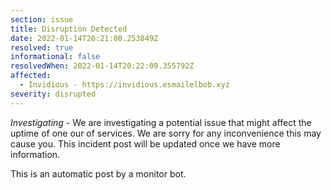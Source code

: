 ```yaml
---
section: issue
title: Disruption Detected
date: 2022-01-14T20:21:00.253849Z
resolved: true
informational: false
resolvedWhen: 2022-01-14T20:22:09.355792Z
affected:
  - Invidious - https://invidious.esmailelbob.xyz
severity: disrupted
---
```

*Investigating* - We are investigating a potential issue that might affect the uptime of one our of services. We are sorry for any inconvenience this may cause you. This incident post will be updated once we have more information.

This is an automatic post by a monitor bot.
        